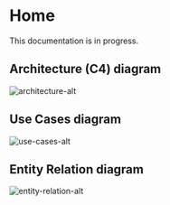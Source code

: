 # Home

This documentation is in progress.


## Architecture (C4) diagram
![architecture-alt](./diagrams/out/architecture.png)

## Use Cases diagram
![use-cases-alt](./diagrams/out/use_cases.png)

## Entity Relation diagram
![entity-relation-alt](./diagrams/out/entity-relation.png)
